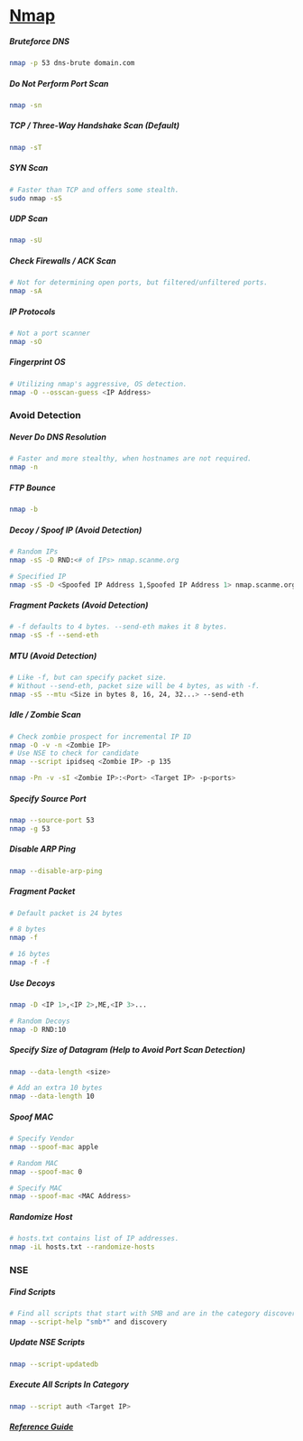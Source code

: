 # [Nmap](https://nmap.org/)

##### Bruteforce DNS
```bash
nmap -p 53 dns-brute domain.com
```

##### Do Not Perform Port Scan
```bash
nmap -sn
```

##### TCP / Three-Way Handshake Scan (Default)
```bash
nmap -sT
```

##### SYN Scan
```bash
# Faster than TCP and offers some stealth.
sudo nmap -sS
```

##### UDP Scan
```bash
nmap -sU
```

##### Check Firewalls / ACK Scan
```bash
# Not for determining open ports, but filtered/unfiltered ports.
nmap -sA
```

##### IP Protocols
```bash
# Not a port scanner
nmap -sO
```

##### Fingerprint OS
```bash
# Utilizing nmap's aggressive, OS detection.
nmap -O --osscan-guess <IP Address>
```

### Avoid Detection
##### Never Do DNS Resolution
```bash
# Faster and more stealthy, when hostnames are not required.
nmap -n
```

##### FTP Bounce
```bash
nmap -b
```

##### Decoy / Spoof IP (Avoid Detection)
```bash
# Random IPs
nmap -sS -D RND:<# of IPs> nmap.scanme.org

# Specified IP
nmap -sS -D <Spoofed IP Address 1,Spoofed IP Address 1> nmap.scanme.org
```
##### Fragment Packets (Avoid Detection)
```bash
# -f defaults to 4 bytes. --send-eth makes it 8 bytes.
nmap -sS -f --send-eth
```
##### MTU (Avoid Detection)
```bash
# Like -f, but can specify packet size.
# Without --send-eth, packet size will be 4 bytes, as with -f.
nmap -sS --mtu <Size in bytes 8, 16, 24, 32...> --send-eth
```
##### Idle / Zombie Scan
```bash
# Check zombie prospect for incremental IP ID
nmap -O -v -n <Zombie IP>
# Use NSE to check for candidate
nmap --script ipidseq <Zombie IP> -p 135

nmap -Pn -v -sI <Zombie IP>:<Port> <Target IP> -p<ports>
```

##### Specify Source Port
```bash
nmap --source-port 53
nmap -g 53
```

##### Disable ARP Ping
```bash
nmap --disable-arp-ping
```

##### Fragment Packet
```bash
# Default packet is 24 bytes

# 8 bytes
nmap -f

# 16 bytes
nmap -f -f
```

##### Use Decoys
```bash
nmap -D <IP 1>,<IP 2>,ME,<IP 3>...

# Random Decoys
nmap -D RND:10
```

##### Specify Size of Datagram (Help to Avoid Port Scan Detection)
```bash
nmap --data-length <size>

# Add an extra 10 bytes
nmap --data-length 10
```

##### Spoof MAC
```bash
# Specify Vendor
nmap --spoof-mac apple

# Random MAC
nmap --spoof-mac 0

# Specify MAC
nmap --spoof-mac <MAC Address>
```

##### Randomize Host
```bash
# hosts.txt contains list of IP addresses.
nmap -iL hosts.txt --randomize-hosts
```

### NSE
##### Find Scripts
```bash
# Find all scripts that start with SMB and are in the category discovery.
nmap --script-help "smb*" and discovery
```

##### Update NSE Scripts
```bash
nmap --script-updatedb
```

##### Execute All Scripts In Category
```bash
nmap --script auth <Target IP>
```

##### [Reference Guide](https://nmap.org/book/man.html)